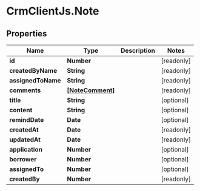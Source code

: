 # CrmClientJs.Note

## Properties

Name | Type | Description | Notes
------------ | ------------- | ------------- | -------------
**id** | **Number** |  | [readonly] 
**createdByName** | **String** |  | [readonly] 
**assignedToName** | **String** |  | [readonly] 
**comments** | [**[NoteComment]**](NoteComment.md) |  | [readonly] 
**title** | **String** |  | [optional] 
**content** | **String** |  | [optional] 
**remindDate** | **Date** |  | [optional] 
**createdAt** | **Date** |  | [readonly] 
**updatedAt** | **Date** |  | [readonly] 
**application** | **Number** |  | [optional] 
**borrower** | **Number** |  | [optional] 
**assignedTo** | **Number** |  | [optional] 
**createdBy** | **Number** |  | [readonly] 


